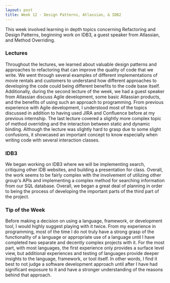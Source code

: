 ```yaml
---
layout: post
title: Week 12 - Design Patterns, Atlassian, & IDB2
---
```


This week involved learning in depth topics concerning Refactoring and Design Patterns, beginning work on IDB3, a guest speaker from Atlassian, and Method Overriding.

### Lectures

Throughout the lectures, we learned about valuable design patterns and approaches to refactoring that can improve the quality of code that we write. We went through several examples of different implementations of movie rentals and customers to understand how different approaches to developing the code could being different benefits to the code base itself. Additionally, during the second lecture of the week, we had a guest speaker from Atlassian discuss Agile development, some basic Atlassian products, and the benefits of using such an approach to programming. From previous experience with Agile development, I understood most of the topics discussed in addition to having used JIRA and Confluence before at my previous internship. The last lecture covered a slightly more complex topic of method overriding and the interaction between static and dynamic binding. Although the lecture was slightly hard to grasp due to some slight confusions, it showcased an important concept to know especially when writing code with several interaction classes.

### IDB3

We began working on IDB3 where we will be implementing search, critiquing other IDB websites, and building a presentation for class. Overall, the work seems to be fairly complex with the involvement of utilizing other group's APIs and implementing a complex method for searching information from our SQL database. Overall, we began a great deal of planning in order to being the process of developing the important parts of the third part of the project.

### Tip of the Week

Before making a decision on using a language, framework, or development tool, I would highly suggest playing with it twice. From my experience in programming, most of the time I do not truly have a strong grasp of the functionality of a language or appropriate use of a language until I have completed two separate and decently complex projects with it. For the most part, with most languages, the first experience only provides a surface level view, but additional experiences and testing of languages provide deeper insights to the language, framework, or tool itself. In other words, I find it best to not judge a software development approach until after I have had significant exposure to it and have a stronger understanding of the reasons behind that approach.